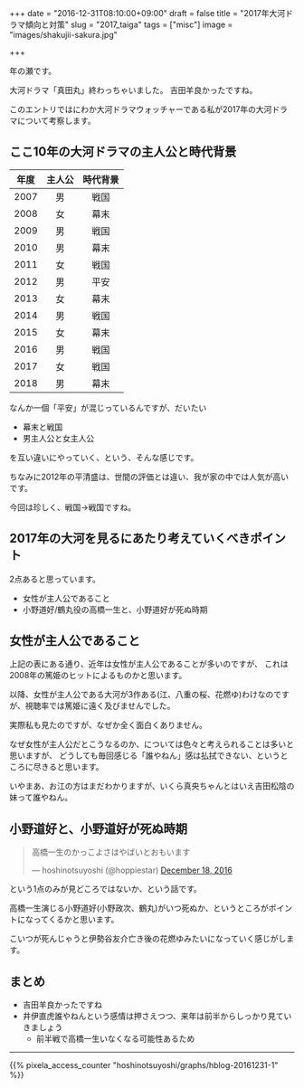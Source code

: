 +++
date = "2016-12-31T08:10:00+09:00"
draft = false
title = "2017年大河ドラマ傾向と対策"
slug = "2017_taiga"
tags = ["misc"]
image = "images/shakujii-sakura.jpg"

+++

年の瀬です。

大河ドラマ「真田丸」終わっちゃいました。
吉田羊良かったですね。

このエントリではにわか大河ドラマウォッチャーである私が2017年の大河ドラマについて考察します。

<!--more-->

## ここ10年の大河ドラマの主人公と時代背景

| 年度   | 主人公 | 時代背景 |
|:------:|:-----:|:------:|
| 2007 | 男   | 戦国   |
| 2008 | 女   | 幕末   |
| 2009 | 男   | 戦国   |
| 2010 | 男   | 幕末   |
| 2011 | 女   | 戦国   |
| 2012 | 男   | 平安   |
| 2013 | 女   | 幕末   |
| 2014 | 男   | 戦国   |
| 2015 | 女   | 幕末   |
| 2016 | 男   | 戦国   |
| 2017 | 女   | 戦国   |
| 2018 | 男   | 幕末   |

なんか一個「平安」が混じっているんですが、だいたい

* 幕末と戦国
* 男主人公と女主人公

を互い違いにやっていく、という、そんな感じです。

ちなみに2012年の平清盛は、世間の評価とは違い、我が家の中では人気が高いです。

今回は珍しく、戦国->戦国ですね。

## 2017年の大河を見るにあたり考えていくべきポイント

2点あると思っています。

* 女性が主人公であること
* 小野道好/鶴丸役の高橋一生と、小野道好が死ぬ時期

## 女性が主人公であること

上記の表にある通り、近年は女性が主人公であることが多いのですが、
これは2008年の篤姫のヒットによるものかと思います。

以降、女性が主人公である大河が3作ある(江、八重の桜、花燃ゆ)わけなのですが、視聴率では篤姫に遠く及びませんでした。

実際私も見たのですが、なぜか全く面白くありません。

なぜ女性が主人公だとこうなるのか、については色々と考えられることは多いと思いますが、
どうしても毎回感じる「誰やねん」感は払拭できない、というところに尽きると思います。

いやまあ、お江の方はまだわかりますが、いくら真央ちゃんとはいえ吉田松陰の妹って誰やねん。

## 小野道好と、小野道好が死ぬ時期

<blockquote class="twitter-tweet" data-lang="en"><p lang="ja" dir="ltr">高橋一生のかっこよさはやばいとおもいます</p>&mdash; hoshinotsuyoshi (@hoppiestar) <a href="https://twitter.com/hoppiestar/status/810482352262705152">December 18, 2016</a></blockquote>
<script async src="//platform.twitter.com/widgets.js" charset="utf-8"></script>

という1点のみが見どころではないか、という話です。

高橋一生演じる小野道好(小野政次、鶴丸)がいつ死ぬか、というところがポイントになってくるかと思います。

こいつが死んじゃうと伊勢谷友介亡き後の花燃ゆみたいになっていく感じがします。

## まとめ

* 吉田羊良かったですね
* 井伊直虎誰やねんという感情は押さえつつ、来年は前半からしっかり見ていきましょう
    * 前半戦で高橋一生いなくなる可能性あるため
<script type="text/javascript" src="/js/prism.js" async></script>

---

{{% pixela_access_counter "hoshinotsuyoshi/graphs/hblog-20161231-1" %}}
